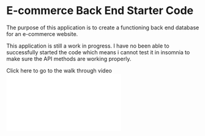 # E-commerce Back End Starter Code

The purpose of this application is to create a functioning back end 
database for an e-commerce website.

This application is still a work in progress.  I have no been able to successfully started the code which means i cannot test it in insomnia 
to make sure the API methods are working properly.

Click here to go to the walk through video ![Here](chrome-extension://mmeijimgabbpbgpdklnllpncmdofkcpn/app.html#/files/224402eb-8757-4e07-y0b4-bd60c62fe6c3)